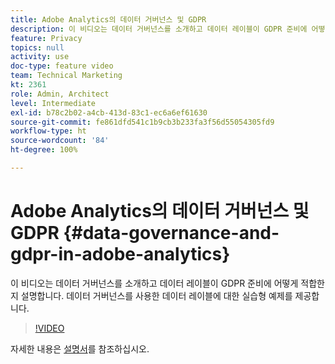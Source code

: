 ```yaml
---
title: Adobe Analytics의 데이터 거버넌스 및 GDPR
description: 이 비디오는 데이터 거버넌스를 소개하고 데이터 레이블이 GDPR 준비에 어떻게 적합한지 설명합니다. 데이터 거버넌스를 사용한 데이터 레이블에 대한 실습형 예제를 제공합니다.
feature: Privacy
topics: null
activity: use
doc-type: feature video
team: Technical Marketing
kt: 2361
role: Admin, Architect
level: Intermediate
exl-id: b78c2b02-a4cb-413d-83c1-ec6a6ef61630
source-git-commit: fe861dfd541c1b9cb3b233fa3f56d55054305fd9
workflow-type: ht
source-wordcount: '84'
ht-degree: 100%

---
```


# Adobe Analytics의 데이터 거버넌스 및 GDPR {#data-governance-and-gdpr-in-adobe-analytics}

이 비디오는 데이터 거버넌스를 소개하고 데이터 레이블이 GDPR 준비에 어떻게 적합한지 설명합니다. 데이터 거버넌스를 사용한 데이터 레이블에 대한 실습형 예제를 제공합니다.

>[!VIDEO](https://video.tv.adobe.com/v/25455/?quality=12)

자세한 내용은 [설명서](https://experienceleague.adobe.com/docs/analytics/admin/data-governance/an-gdpr-overview.html?lang=ko)를 참조하십시오.
